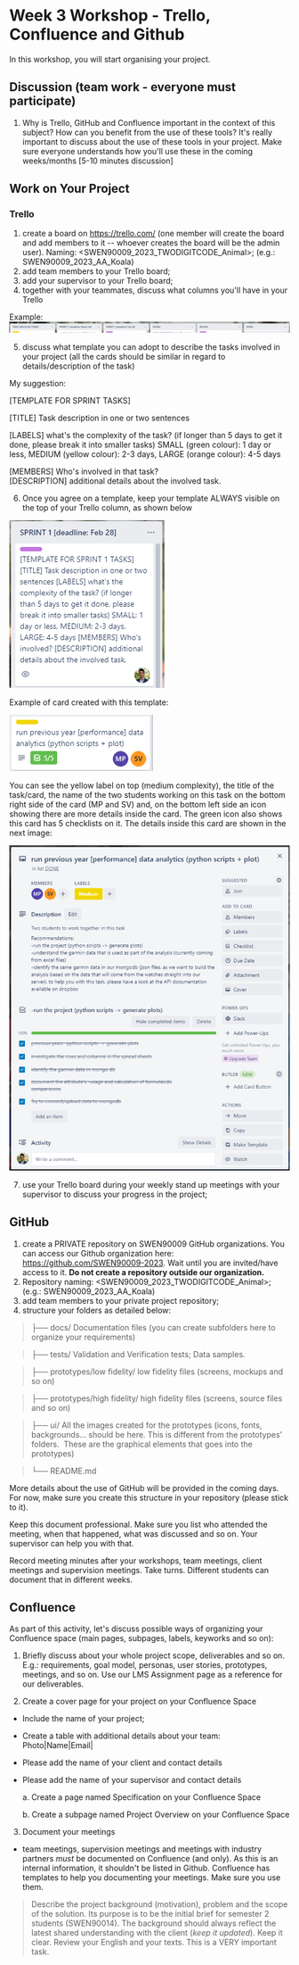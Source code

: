 # Week 3 Workshop - Trello, Confluence and Github

In this workshop, you will start organising your project.  

## Discussion (team work - everyone must participate)
1.  Why is Trello, GitHub and Confluence important in the context of
    this subject? How can you benefit from the use of these tools? It's
    really important to discuss about the use of these tools in your
    project. Make sure everyone understands how you'll use these in the
    coming weeks/months \[5-10 minutes discussion\]

## Work on Your Project

### Trello
1.  create a board on <https://trello.com/> (one member will create the
    board and add members to it -- whoever creates the board will be the
    admin user). Naming: \<SWEN90009_2023_TWODIGITCODE_Animal\>; (e.g.:
    SWEN90009_2023_AA_Koala)
2.  add team members to your Trello board;
3.  add your supervisor to your Trello board;
4.  together with your teammates, discuss what columns you'll have in
    your Trello

Example:
![](.//media/image1.png)

5.  discuss what template you can adopt to describe the tasks involved
    in your project (all the cards should be similar in regard to
    details/description of the task)

My suggestion:

\[TEMPLATE FOR SPRINT TASKS\]

\[TITLE\] Task description in one or two sentences

\[LABELS\] what\'s the complexity of the task? (if longer than 5 days to
get it done, please break it into smaller tasks) SMALL (green colour): 1
day or less, MEDIUM (yellow colour): 2-3 days, LARGE (orange colour):
4-5 days

\[MEMBERS\] Who\'s involved in that task?\
\[DESCRIPTION\] additional details about the involved task.

6.  Once you agree on a template, keep your template ALWAYS visible on
    the top of your Trello column, as shown below

![](.//media/image2.png)

Example of card created with this template:

![](.//media/image3.png)

You can see the yellow label on top (medium complexity), the title of
the task/card, the name of the two students working on this task on the
bottom right side of the card (MP and SV) and, on the bottom left side
an icon showing there are more details inside the card. The green icon
also shows this card has 5 checklists on it. The details inside this
card are shown in the next image:

![](.//media/image4.png)

7.  use your Trello board during your weekly stand up meetings with your
    supervisor to discuss your progress in the project;


## GitHub
1.  create a PRIVATE repository on SWEN90009 GitHub organizations. You
    can access our Github organization here:
    <https://github.com/SWEN90009-2023>. Wait until you are invited/have
    access to it. **Do not create a repository outside our
    organization.**
2.  Repository naming: \<SWEN90009_2023_TWODIGITCODE_Animal\>; (e.g.:
    SWEN90009_2023_AA_Koala)
3.  add team members to your private project repository;
4.  structure your folders as detailed below:

>├── docs/		Documentation files (you can create subfolders here to organize your requirements)

>├── tests/		Validation and Verification tests; Data samples.

>├── prototypes/low fidelity/		low fidelity files (screens, mockups and so on)

>├── prototypes/high fidelity/		high fidelity files (screens, source files and so on)

>├── ui/		All the images created for the prototypes (icons, fonts, backgrounds\... should be here. This is different from the prototypes\' folders.  These are the graphical elements that goes into the prototypes)

>└── README.md

More details about the use of GitHub will be provided in the coming
days. For now, make sure you create this structure in your repository
(please stick to it). 

Keep this document professional. Make sure you list who attended the
meeting, when that happened, what was discussed and so on. Your
supervisor can help you with that.

Record meeting minutes after your workshops, team meetings, client
meetings and supervision meetings. Take turns. Different students can
document that in different weeks.

## Confluence

As part of this activity, let's discuss possible ways of organizing your
Confluence space (main pages, subpages, labels, keyworks and so on):

1.  Briefly discuss about your whole project scope, deliverables and so
    on. E.g.: requirements, goal model, personas, user stories,
    prototypes, meetings, and so on. Use our LMS Assignment page as a
    reference for our deliverables.

2.  Create a cover page for your project on your Confluence Space

-   Include the name of your project;

-   Create a table with additional details about your team:
    Photo\|Name\|Email\|

-   Please add the name of your client and contact details

-   Please add the name of your supervisor and contact details

    a.  Create a page named Specification on your Confluence Space

    b.  Create a subpage named Project Overview on your Confluence Space

3. Document your meetings 
- team meetings, supervision meetings and meetings with industry partners *must* be documented on Confluence (and only). As this is an internal information, it shouldn't be listed in Github. Confluence has templates to help you documenting your meetings. Make sure you use them.

> Describe the project background (motivation), problem and the scope of
> the solution. Its purpose is to be the initial brief for semester 2
> students (SWEN90014). The background should always reflect the latest
> shared understanding with the client (*keep it updated*). Keep it
> clear. Review your English and your texts. This is a VERY important
> task.

 

